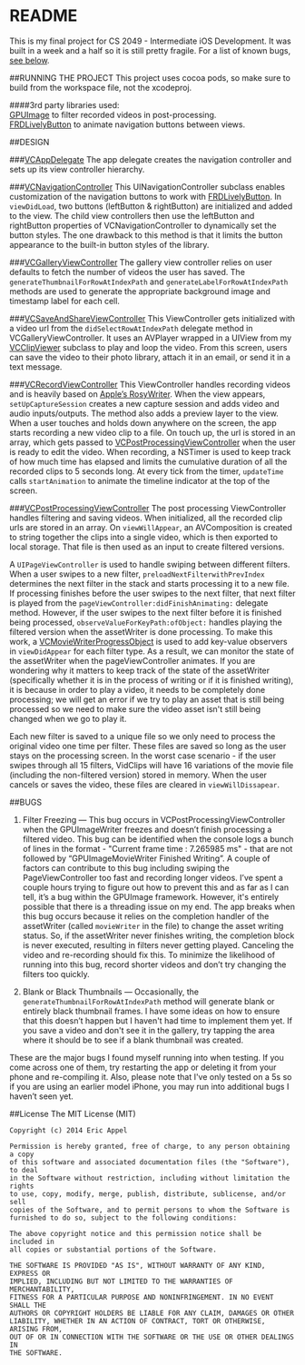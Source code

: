 # README

This is my final project for CS 2049 - Intermediate iOS Development.  It was built in a week and a half so it is still pretty fragile.  For a list of known bugs, [see below](#bugs). 

##RUNNING THE PROJECT
This project uses cocoa pods, so make sure to build from the workspace file, not the xcodeproj.  

####3rd party libraries used:  
[GPUImage](https://github.com/BradLarson/GPUImage) to filter recorded videos in post-processing.  
[FRDLivelyButton](https://github.com/sebastienwindal/FRDLivelyButton) to animate navigation buttons between views.

##DESIGN

###[VCAppDelegate](https://github.com/eappel/VidClips/blob/master/VidClips/VCAppDelegate.h)
The app delegate creates the navigation controller and sets up its view controller hierarchy.

###[VCNavigationController](https://github.com/eappel/VidClips/blob/master/VidClips/VCNavigationController.h)
This UINavigationController subclass enables customization of the navigation buttons to work with [FRDLivelyButton](https://github.com/sebastienwindal/FRDLivelyButton).  In `viewDidLoad`, two buttons (leftButton & rightButton) are initialized and added to the view.  The child view controllers then use the leftButton and rightButton properties of VCNavigationController to dynamically set the button styles. The one drawback to this method is that it limits the button appearance to the built-in button styles of the library.

###[VCGalleryViewController](https://github.com/eappel/VidClips/blob/master/VidClips/VCGalleryViewController.h)
The gallery view controller relies on user defaults to fetch the number of videos the user has saved. The `generateThumbnailForRowAtIndexPath` and `generateLabelForRowAtIndexPath` methods are used to generate the appropriate background image and timestamp label for each cell. 

###[VCSaveAndShareViewController](https://github.com/eappel/VidClips/blob/master/VidClips/VCSaveAndShareViewController.h)
This ViewController gets initialized with a video url from the `didSelectRowAtIndexPath` delegate method in VCGalleryViewController. It uses an AVPlayer wrapped in a UIView from my [VCClipViewer](https://github.com/eappel/VidClips/blob/master/VidClips/VCClipViewer.h) subclass to play and loop the video.  From this screen, users can save the video to their photo library, attach it in an email, or send it in a text message.

###[VCRecordViewController](https://github.com/eappel/VidClips/blob/master/VidClips/VCRecordViewController.h)
This ViewController handles recording videos and is heavily based on [Apple’s RosyWriter](https://developer.apple.com/library/ios/samplecode/RosyWriter/Introduction/Intro.html).  When the view appears, `setUpCaptureSession` creates a new capture session and adds video and audio inputs/outputs.  The method also adds a preview layer to the view.  When a user touches and holds down anywhere on the screen, the app starts recording a new video clip to a file.  On touch up, the url is stored in an array, which gets passed to [VCPostProcessingViewController](https://github.com/eappel/VidClips/blob/master/VidClips/VCPostProcessingViewController.h) when the user is ready to edit the video.  When recording, a NSTimer is used to keep track of how much time has elapsed and limits the cumulative duration of all the recorded clips to 5 seconds long. At every tick from the timer, `updateTime` calls `startAnimation` to animate the timeline indicator at the top of the screen.

###[VCPostProcessingViewController](https://github.com/eappel/VidClips/blob/master/VidClips/VCPostProcessingViewController.h)
The post processing ViewController handles filtering and saving videos. When initialized, all the recorded clip urls are stored in an array.  On `viewWillAppear`, an AVComposition is created to string together the clips into a single video, which is then exported to local storage. That file is then used as an input to create filtered versions.  

A `UIPageViewController` is used to handle swiping between different filters.  When a user swipes to a new filter, `preloadNextFilterwithPrevIndex` determines the next filter in the stack and starts processing it to a new file.  If processing finishes before the user swipes to the next filter, that next filter is played from the `pageViewController:didFinishAnimating:` delegate method.  However, if the user swipes to the next filter before it is finished being processed, `observeValueForKeyPath:ofObject:` handles playing the filtered version when the assetWriter is done processing.  To make this work, a [VCMovieWriterProgressObject](https://github.com/eappel/VidClips/blob/master/VidClips/VCMovieWriterProgressObject.h) is used to add key-value observers in `viewDidAppear` for each filter type.  As a result, we can monitor the state of the assetWriter when the pageViewController animates. If you are wondering why it matters to keep track of the state of the assetWriter (specifically whether it is in the process of writing or if it is finished writing), it is because in order to play a video, it needs to be completely done processing; we will get an error if we try to play an asset that is still being processed so we need to make sure the video asset isn't still being changed when we go to play it.  
  
Each new filter is saved to a unique file so we only need to process the original video one time per filter. These files are saved so long as the user stays on the processing screen. In the worst case scenario - if the user swipes through all 15 filters, VidClips will have 16 variations of the movie file (including the non-filtered version) stored in memory. When the user cancels or saves the video, these files are cleared in `viewWillDissapear`.

##BUGS

01. Filter Freezing — This bug occurs in VCPostProcessingViewController when the GPUImageWriter freezes and doesn’t finish processing a filtered video.  This bug can be identified when the console logs a bunch of lines in the format - "Current frame time : 7.265985 ms" - that are not followed by “GPUImageMovieWriter Finished Writing”. A couple of factors can contribute to this bug including swiping the PageViewController too fast and recording longer videos. I’ve spent a couple hours trying to figure out how to prevent this and as far as I can tell, it’s a bug within the GPUImage framework. However, it's entirely possible that there is a threading issue on my end. The app breaks when this bug occurs because it relies on the completion handler of the assetWriter (called `movieWriter` in the file) to change the asset writing status. So, if the assetWriter never finishes writing, the completion block is never executed, resulting in filters never getting played.  Canceling the video and re-recording should fix this.  To minimize the likelihood of running into this bug, record shorter videos and don’t try changing the filters too quickly.

02. Blank or Black Thumbnails — Occasionally, the `generateThumbnailForRowAtIndexPath` method will generate blank or entirely black thumbnail frames. I have some ideas on how to ensure that this doesn’t happen but I haven't had time to implement them yet.  If you save a video and don't see it in the gallery, try tapping the area where it should be to see if a blank thumbnail was created.

These are the major bugs I found myself running into when testing. If you come across one of them, try restarting the app or deleting it from your phone and re-compiling it. Also, please note that I've only tested on a 5s so if you are using an earlier model iPhone, you may run into additional bugs I haven’t seen yet.

##License
    The MIT License (MIT)

    Copyright (c) 2014 Eric Appel

    Permission is hereby granted, free of charge, to any person obtaining a copy
    of this software and associated documentation files (the "Software"), to deal
    in the Software without restriction, including without limitation the rights
    to use, copy, modify, merge, publish, distribute, sublicense, and/or sell
    copies of the Software, and to permit persons to whom the Software is
    furnished to do so, subject to the following conditions:

    The above copyright notice and this permission notice shall be included in
    all copies or substantial portions of the Software.

    THE SOFTWARE IS PROVIDED "AS IS", WITHOUT WARRANTY OF ANY KIND, EXPRESS OR
    IMPLIED, INCLUDING BUT NOT LIMITED TO THE WARRANTIES OF MERCHANTABILITY,
    FITNESS FOR A PARTICULAR PURPOSE AND NONINFRINGEMENT. IN NO EVENT SHALL THE
    AUTHORS OR COPYRIGHT HOLDERS BE LIABLE FOR ANY CLAIM, DAMAGES OR OTHER
    LIABILITY, WHETHER IN AN ACTION OF CONTRACT, TORT OR OTHERWISE, ARISING FROM,
    OUT OF OR IN CONNECTION WITH THE SOFTWARE OR THE USE OR OTHER DEALINGS IN
    THE SOFTWARE.